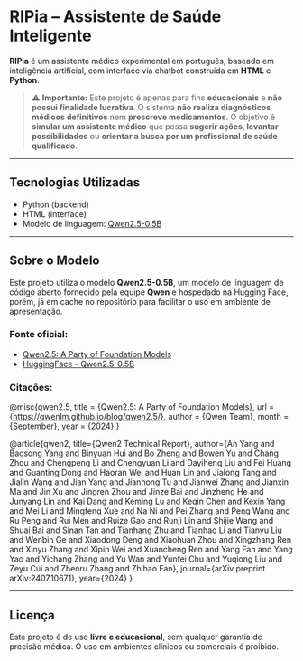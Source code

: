 # RIPia – Assistente de Saúde Inteligente

**RIPia** é um assistente médico experimental em português, baseado em inteligência artificial, com interface via chatbot construída em **HTML** e **Python**.

> ⚠️ **Importante:** Este projeto é apenas para fins **educacionais** e **não possui finalidade lucrativa**. O sistema **não realiza diagnósticos médicos definitivos** nem **prescreve medicamentos**. O objetivo é **simular um assistente médico** que possa **sugerir ações, levantar possibilidades** ou **orientar a busca por um profissional de saúde qualificado**.

---

## Tecnologias Utilizadas

- Python (backend)
- HTML (interface)
- Modelo de linguagem: [Qwen2.5-0.5B](https://huggingface.co/Qwen/Qwen2.5-0.5B)

---

## Sobre o Modelo

Este projeto utiliza o modelo **Qwen2.5-0.5B**, um modelo de linguagem de código aberto fornecido pela equipe **Qwen** e hospedado na Hugging Face, porém, já em cache no repositório para facilitar o uso em ambiente de apresentação.

### Fonte oficial:
- [Qwen2.5: A Party of Foundation Models](https://qwenlm.github.io/blog/qwen2.5/)
- [HuggingFace - Qwen2.5-0.5B](https://huggingface.co/Qwen/Qwen2.5-0.5B)

### Citações:

@misc{qwen2.5,
    title = {Qwen2.5: A Party of Foundation Models},
    url = {https://qwenlm.github.io/blog/qwen2.5/},
    author = {Qwen Team},
    month = {September},
    year = {2024}
}

@article{qwen2,
    title={Qwen2 Technical Report}, 
    author={An Yang and Baosong Yang and Binyuan Hui and Bo Zheng and Bowen Yu and Chang Zhou and Chengpeng Li and Chengyuan Li and Dayiheng Liu and Fei Huang and Guanting Dong and Haoran Wei and Huan Lin and Jialong Tang and Jialin Wang and Jian Yang and Jianhong Tu and Jianwei Zhang and Jianxin Ma and Jin Xu and Jingren Zhou and Jinze Bai and Jinzheng He and Junyang Lin and Kai Dang and Keming Lu and Keqin Chen and Kexin Yang and Mei Li and Mingfeng Xue and Na Ni and Pei Zhang and Peng Wang and Ru Peng and Rui Men and Ruize Gao and Runji Lin and Shijie Wang and Shuai Bai and Sinan Tan and Tianhang Zhu and Tianhao Li and Tianyu Liu and Wenbin Ge and Xiaodong Deng and Xiaohuan Zhou and Xingzhang Ren and Xinyu Zhang and Xipin Wei and Xuancheng Ren and Yang Fan and Yang Yao and Yichang Zhang and Yu Wan and Yunfei Chu and Yuqiong Liu and Zeyu Cui and Zhenru Zhang and Zhihao Fan},
    journal={arXiv preprint arXiv:2407.10671},
    year={2024}
}

---

## Licença

Este projeto é de uso **livre e educacional**, sem qualquer garantia de precisão médica. O uso em ambientes clínicos ou comerciais é proibido.
